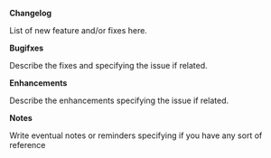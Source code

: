 **Changelog**

List of new feature and/or fixes here.

**Bugifxes**

Describe the fixes and specifying the issue if related.

**Enhancements**

Describe the enhancements specifying the issue if related.

**Notes**

Write eventual notes or reminders specifying if you have any sort of reference

